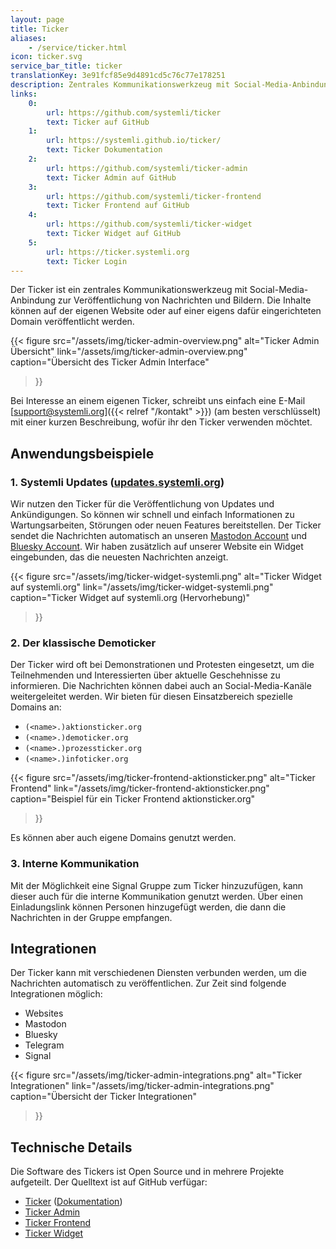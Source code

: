 ```yaml
---
layout: page
title: Ticker
aliases:
    - /service/ticker.html
icon: ticker.svg
service_bar_title: ticker
translationKey: 3e91fcf85e9d4891cd5c76c77e178251
description: Zentrales Kommunikationswerkzeug mit Social-Media-Anbindung
links:
    0:
        url: https://github.com/systemli/ticker
        text: Ticker auf GitHub
    1:
        url: https://systemli.github.io/ticker/
        text: Ticker Dokumentation
    2:
        url: https://github.com/systemli/ticker-admin
        text: Ticker Admin auf GitHub
    3:
        url: https://github.com/systemli/ticker-frontend
        text: Ticker Frontend auf GitHub
    4:
        url: https://github.com/systemli/ticker-widget
        text: Ticker Widget auf GitHub
    5:
        url: https://ticker.systemli.org
        text: Ticker Login
---
```

Der Ticker ist ein zentrales Kommunikationswerkzeug mit Social-Media-Anbindung zur Veröffentlichung von Nachrichten und Bildern.
Die Inhalte können auf der eigenen Website oder auf einer eigens dafür eingerichteten Domain veröffentlicht werden.

{{< figure
  src="/assets/img/ticker-admin-overview.png"
  alt="Ticker Admin Übersicht"
  link="/assets/img/ticker-admin-overview.png"
  caption="Übersicht des Ticker Admin Interface"
>}}

Bei Interesse an einem eigenen Ticker, schreibt uns einfach eine E-Mail [support@systemli.org]({{< relref "/kontakt" >}}) (am besten verschlüsselt) mit einer kurzen Beschreibung, wofür ihr den Ticker verwenden möchtet.

## Anwendungsbeispiele

### 1. Systemli Updates ([updates.systemli.org](https://updates.systemli.org))

Wir nutzen den Ticker für die Veröffentlichung von Updates und Ankündigungen.
So können wir schnell und einfach Informationen zu Wartungsarbeiten, Störungen oder neuen Features bereitstellen.
Der Ticker sendet die Nachrichten automatisch an unseren [Mastodon Account](https://systemli.social/@systemli) und [Bluesky Account](https://bsky.app/profile/systemli.bsky.social).
Wir haben zusätzlich auf unserer Website ein Widget eingebunden, das die neuesten Nachrichten anzeigt.

{{< figure
  src="/assets/img/ticker-widget-systemli.png"
  alt="Ticker Widget auf systemli.org"
  link="/assets/img/ticker-widget-systemli.png"
  caption="Ticker Widget auf systemli.org (Hervorhebung)"
>}}

### 2. Der klassische Demoticker

Der Ticker wird oft bei Demonstrationen und Protesten eingesetzt, um die Teilnehmenden und Interessierten über aktuelle Geschehnisse zu informieren.
Die Nachrichten können dabei auch an Social-Media-Kanäle weitergeleitet werden.
Wir bieten für diesen Einsatzbereich spezielle Domains an:

- `(<name>.)aktionsticker.org`
- `(<name>.)demoticker.org`
- `(<name>.)prozessticker.org`
- `(<name>.)infoticker.org`

{{< figure
  src="/assets/img/ticker-frontend-aktionsticker.png"
  alt="Ticker Frontend"
  link="/assets/img/ticker-frontend-aktionsticker.png"
  caption="Beispiel für ein Ticker Frontend aktionsticker.org"
>}}

Es können aber auch eigene Domains genutzt werden.

### 3. Interne Kommunikation

Mit der Möglichkeit eine Signal Gruppe zum Ticker hinzuzufügen, kann dieser auch für die interne Kommunikation genutzt werden.
Über einen Einladungslink können Personen hinzugefügt werden, die dann die Nachrichten in der Gruppe empfangen.

## Integrationen

Der Ticker kann mit verschiedenen Diensten verbunden werden, um die Nachrichten automatisch zu veröffentlichen.
Zur Zeit sind folgende Integrationen möglich:

- Websites
- Mastodon
- Bluesky
- Telegram
- Signal

{{< figure
  src="/assets/img/ticker-admin-integrations.png"
  alt="Ticker Integrationen"
  link="/assets/img/ticker-admin-integrations.png"
  caption="Übersicht der Ticker Integrationen"
>}}

## Technische Details

Die Software des Tickers ist Open Source und in mehrere Projekte aufgeteilt.
Der Quelltext ist auf GitHub verfügar:

- [Ticker](https://github.com/systemli/ticker) ([Dokumentation](https://systemli.github.io/ticker/))
- [Ticker Admin](https://github.com/systemli/ticker-admin)
- [Ticker Frontend](https://github.com/systemli/ticker-frontend)
- [Ticker Widget](https://github.com/systemli/ticker-widget)
